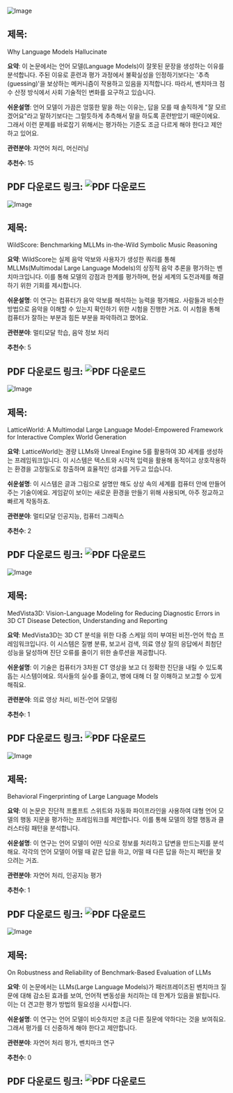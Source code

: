 ![Image](https://cdn-thumbnails.huggingface.co/social-thumbnails/papers/2509.04664.png)
## 제목:
Why Language Models Hallucinate

**요약**:
이 논문에서는 언어 모델(Language Models)이 잘못된 문장을 생성하는 이유를 분석합니다. 주된 이유로 훈련과 평가 과정에서 불확실성을 인정하기보다는 '추측(guessing)'을 보상하는 메커니즘이 작용하고 있음을 지적합니다. 따라서, 벤치마크 점수 산정 방식에서 사회 기술적인 변화를 요구하고 있습니다.

**쉬운설명**:
언어 모델이 가끔은 엉뚱한 말을 하는 이유는, 답을 모를 때 솔직하게 "잘 모르겠어요"라고 말하기보다는 그럴듯하게 추측해서 말을 하도록 훈련받았기 때문이에요. 그래서 이런 문제를 바로잡기 위해서는 평가하는 기준도 조금 다르게 해야 한다고 제안하고 있어요.

**관련분야**:
자연어 처리, 머신러닝

**추천수**:
15

**PDF 다운로드 링크**: ![PDF 다운로드](https://arxiv.org/pdf/2509.04664)
---

![Image](https://cdn-thumbnails.huggingface.co/social-thumbnails/papers/2509.04744.png)
## 제목:
WildScore: Benchmarking MLLMs in-the-Wild Symbolic Music Reasoning

**요약**:
WildScore는 실제 음악 악보와 사용자가 생성한 쿼리를 통해 MLLMs(Multimodal Large Language Models)의 상징적 음악 추론을 평가하는 벤치마크입니다. 이를 통해 모델의 강점과 한계를 평가하며, 현실 세계의 도전과제를 해결하기 위한 기회를 제시합니다.

**쉬운설명**:
이 연구는 컴퓨터가 음악 악보를 해석하는 능력을 평가해요. 사람들과 비슷한 방법으로 음악을 이해할 수 있는지 확인하기 위한 시험을 진행한 거죠. 이 시험을 통해 컴퓨터가 잘하는 부분과 힘든 부분을 파악하려고 했어요.

**관련분야**:
멀티모달 학습, 음악 정보 처리

**추천수**:
5

**PDF 다운로드 링크**: ![PDF 다운로드](https://arxiv.org/pdf/2509.04744)
---

![Image](https://cdn-thumbnails.huggingface.co/social-thumbnails/papers/2509.05263.png)
## 제목:
LatticeWorld: A Multimodal Large Language Model-Empowered Framework for Interactive Complex World Generation

**요약**:
LatticeWorld는 경량 LLMs와 Unreal Engine 5를 활용하여 3D 세계를 생성하는 프레임워크입니다. 이 시스템은 텍스트와 시각적 입력을 활용해 동적이고 상호작용하는 환경을 고정밀도로 창출하며 효율적인 성과를 거두고 있습니다.

**쉬운설명**:
이 시스템은 글과 그림으로 설명만 해도 상상 속의 세계를 컴퓨터 안에 만들어주는 기술이에요. 게임같이 보이는 새로운 환경을 만들기 위해 사용되며, 아주 정교하고 빠르게 작동하죠.

**관련분야**:
멀티모달 인공지능, 컴퓨터 그래픽스

**추천수**:
2

**PDF 다운로드 링크**: ![PDF 다운로드](https://arxiv.org/pdf/2509.05263)
---

![Image](https://cdn-thumbnails.huggingface.co/social-thumbnails/papers/2509.03800.png)
## 제목:
MedVista3D: Vision-Language Modeling for Reducing Diagnostic Errors in 3D CT Disease Detection, Understanding and Reporting

**요약**:
MedVista3D는 3D CT 분석을 위한 다중 스케일 의미 부여된 비전-언어 학습 프레임워크입니다. 이 시스템은 질병 분류, 보고서 검색, 의료 영상 질의 응답에서 최첨단 성능을 달성하며 진단 오류를 줄이기 위한 솔루션을 제공합니다.

**쉬운설명**:
이 기술은 컴퓨터가 3차원 CT 영상을 보고 더 정확한 진단을 내릴 수 있도록 돕는 시스템이에요. 의사들의 실수를 줄이고, 병에 대해 더 잘 이해하고 보고할 수 있게 해줘요.

**관련분야**:
의료 영상 처리, 비전-언어 모델링

**추천수**:
1

**PDF 다운로드 링크**: ![PDF 다운로드](https://arxiv.org/pdf/2509.03800)
---

![Image](https://cdn-thumbnails.huggingface.co/social-thumbnails/papers/2509.04504.png)
## 제목:
Behavioral Fingerprinting of Large Language Models

**요약**:
이 논문은 진단적 프롬프트 스위트와 자동화 파이프라인을 사용하여 대형 언어 모델의 행동 지문을 평가하는 프레임워크를 제안합니다. 이를 통해 모델의 정렬 행동과 클러스터링 패턴을 분석합니다.

**쉬운설명**:
이 연구는 언어 모델이 어떤 식으로 정보를 처리하고 답변을 만드는지를 분석해요. 각각의 언어 모델이 어떨 때 같은 답을 하고, 어떨 때 다른 답을 하는지 패턴을 찾으려는 거죠.

**관련분야**:
자연어 처리, 인공지능 평가

**추천수**:
1

**PDF 다운로드 링크**: ![PDF 다운로드](https://arxiv.org/pdf/2509.04504)
---

![Image](https://cdn-thumbnails.huggingface.co/social-thumbnails/papers/2509.04013.png)
## 제목:
On Robustness and Reliability of Benchmark-Based Evaluation of LLMs

**요약**:
이 논문에서는 LLMs(Large Language Models)가 패러프레이즈된 벤치마크 질문에 대해 감소된 효과를 보여, 언어적 변동성을 처리하는 데 한계가 있음을 밝힙니다. 이는 더 견고한 평가 방법의 필요성을 시사합니다.

**쉬운설명**:
이 연구는 언어 모델이 비슷하지만 조금 다른 질문에 약하다는 것을 보여줘요. 그래서 평가를 더 신중하게 해야 한다고 제안합니다.

**관련분야**:
자연어 처리 평가, 벤치마크 연구

**추천수**:
0

**PDF 다운로드 링크**: ![PDF 다운로드](https://arxiv.org/pdf/2509.04013)
---